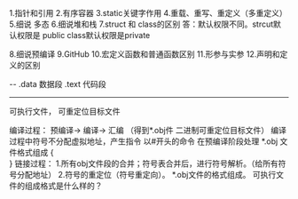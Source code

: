 
1.指针和引用
2.有序容器
3.static关键字作用
4.重载、重写、重定义（多重定义）
5.细说 多态
6.细说堆和栈
7.struct 和 class的区别
答：默认权限不同。strcut默认权限是 public class默认权限是private

8.细说预编译
9.GitHub
10.宏定义函数和普通函数区别
11.形参与实参
12.声明和定义的区别





--
.data  数据段
.text  代码段

-------------
可执行文件， 可重定位目标文件

编译过程：
预编译-> 编译-> 汇编 （得到*.obj件 二进制可重定位目标文件）  编译过程中符号不分配虚拟地址，产生指令
以#开头的命令 在预编译阶段处理
*.obj 文件格式组成
{   
}
链接过程：
1.所有obj文件段的合并；符号表合并后，进行符号解析。（给所有符号分配地址）
2.符号的重定位（符号重定向）。
*.obj文件的格式组成。 可执行文件的组成格式是什么样的？